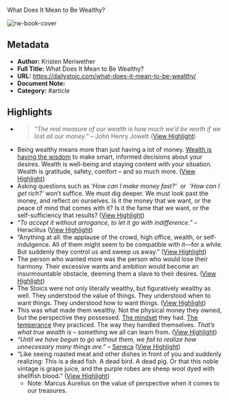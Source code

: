 What Does It Mean to Be Wealthy?

![rw-book-cover](https://dailystoic.com/wp-content/uploads/2023/07/wealth-seneca-posessions.jpg)

## Metadata
- **Author:** Kristen Meriwether
- **Full Title:** What Does It Mean to Be Wealthy?
- **URL:** https://dailystoic.com/what-does-it-mean-to-be-wealthy/
- **Document Note:** 
- **Category:** #article

## Highlights
- > *“The real measure of our wealth is how much we’d be worth if we lost all our money.”* – John Henry Jowett ([View Highlight](https://read.readwise.io/read/01hdgmt6kfrq6djr4hacmt59ra))
- Being wealthy means more than just having a lot of money. [Wealth is having the wisdom](https://dailystoic.com/wisdom-clarity-clarity-freedom/) to make smart, informed decisions about your desires. Wealth is well-being and staying content with your situation. Wealth is gratitude, safety, comfort – and so much more. ([View Highlight](https://read.readwise.io/read/01hdgmybvymyn5rcpd4v7y8e61))
- Asking questions such as ‘*How can I make money fast?’*  or  *‘How can I get rich?’* won’t suffice. We must dig deeper. We must look past the money, and reflect on ourselves. Is it the money that we want, or the peace of mind that comes with it? Is it the fame that we want, or the self-sufficiency that results? ([View Highlight](https://read.readwise.io/read/01hdgn0xna4v5sgs86dag7963j))
- *“To accept it without arrogance, to let it go with indifference.”* – Heraclitus ([View Highlight](https://read.readwise.io/read/01hdgn1sspkvjms6b6faq5ws18))
- “Anything at all: the applause of the crowd, high office, wealth, or self-indulgence. All of them might seem to be compatible with it—for a while. But suddenly they control us and sweep us away.” ([View Highlight](https://read.readwise.io/read/01hdgn5vye920zthycb3znf3dk))
- The person who wanted more was the person who would lose their harmony. Their excessive wants and ambition would become an insurmountable obstacle, deeming them a slave to their desires. ([View Highlight](https://read.readwise.io/read/01hdgn6mfd07syb753vmb5n0cc))
- The Stoics were not only literally wealthy, but figuratively wealthy as well. They understood the value of things. They understood when to want things. They understood how to want things. ([View Highlight](https://read.readwise.io/read/01hdgn7954kda5h7zr6na8qyqh))
- This was what made them wealthy. Not the physical money they owned, but the perspective they possessed. [The mindset](https://dailystoic.com/you-must-let-the-mind-go-lax/) they had. [The temperance](https://dailystoic.com/4-stoic-virtues/) they practiced. The way they handled themselves. *That’s what true wealth is* – something we all can learn from. ([View Highlight](https://read.readwise.io/read/01hdgn7zrmbwn8s30rct0s1fwg))
- *“Until we have begun to go without them, we fail to realize how unnecessary many things are.” –* [Seneca](https://www.thepaintedporch.com/products/philosophy13?_pos=1&_sid=1c89c4936&_ss=r) ([View Highlight](https://read.readwise.io/read/01hdgn9ynph79k8zp5mraxdhxn))
- “Like seeing roasted meat and other dishes in front of you and suddenly realizing: This is a dead fish. A dead bird. A dead pig. Or that this noble vintage is grape juice, and the purple robes are sheep wool dyed with shellfish blood.” ([View Highlight](https://read.readwise.io/read/01hdgnejs6wr8dj7a4ane5vgfs))
    - Note: Marcus Aurelius on the value of perspective when it comes to our treasures.

